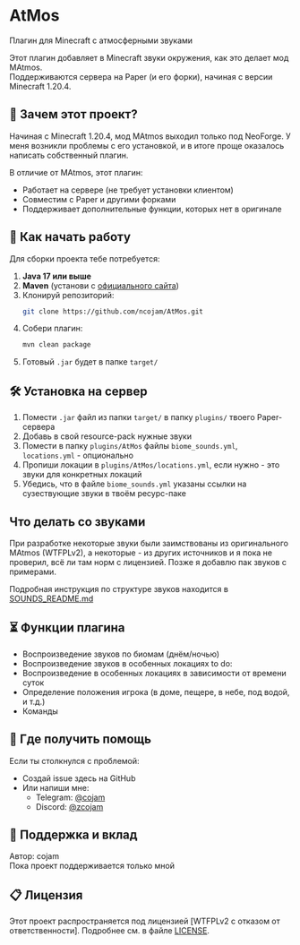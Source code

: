 # AtMos

Плагин для Minecraft с атмосферными звуками

Этот плагин добавляет в Minecraft звуки окружения, как это делает мод MAtmos.  
Поддерживаются сервера на Paper (и его форки), начиная с версии Minecraft 1.20.4.

## 🌸 Зачем этот проект?

Начиная с Minecraft 1.20.4, мод MAtmos выходил только под NeoForge. У меня возникли проблемы с его установкой, и в итоге проще оказалось написать собственный плагин.

В отличие от MAtmos, этот плагин:
- Работает на сервере (не требует установки клиентом)
- Совместим с Paper и другими форками
- Поддерживает дополнительные функции, которых нет в оригинале

## 🚀 Как начать работу

Для сборки проекта тебе потребуется:

1. **Java 17 или выше**
2. **Maven** (установи с [официального сайта](https://maven.apache.org/))
3. Клонируй репозиторий:
    ```bash
    git clone https://github.com/ncojam/AtMos.git
    ```
4. Собери плагин:
    ```bash
    mvn clean package
    ```
5. Готовый `.jar` будет в папке `target/`

## 🛠 Установка на сервер

1. Помести `.jar` файл из папки `target/` в папку `plugins/` твоего Paper-сервера
2. Добавь в свой resource-pack нужные звуки
3. Помести в папку `plugins/AtMos` файлы `biome_sounds.yml`, `locations.yml` - опционально
4. Пропиши локации в `plugins/AtMos/locations.yml`, если нужно - это звуки для конкретных локаций
5. Убедись, что в файле `biome_sounds.yml` указаны ссылки на сузествующие звуки в твоём ресурс-паке

## Что делать со звуками

При разработке некоторые звуки были заимствованы из оригинального MAtmos (WTFPLv2), а некоторые - из других источников и я пока не проверил, всё ли там норм с лицензией. Позже я добавлю пак звуков с примерами.

Подробная инструкция по структуре звуков находится в [SOUNDS_README.md](SOUNDS_README.md)

## ⏳ Функции плагина

- Воспроизведение звуков по биомам (днём/ночью)
- Воспроизведение звуков в особенных локациях
to do:
- Воспроизведение в особенных локациях в зависимости от времени суток
- Определение положения игрока (в доме, пещере, в небе, под водой, и т.д.)
- Команды

## 🔮 Где получить помощь

Если ты столкнулся с проблемой:
- Создай issue здесь на GitHub
- Или напиши мне:
    - Telegram: [@cojam](https://t.me/cojam)
    - Discord: [@zcojam](cojam#6302)

## 👤 Поддержка и вклад

Автор: cojam  
Пока проект поддерживается только мной

## 📋 Лицензия

Этот проект распространяется под лицензией [WTFPLv2 с отказом от ответственности]. Подробнее см. в файле [LICENSE](./LICENSE).
